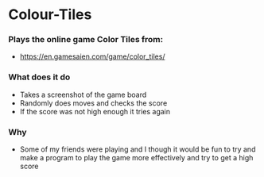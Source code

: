 # Colour-Tiles

### Plays the online game Color Tiles from:
* https://en.gamesaien.com/game/color_tiles/

### What does it do
* Takes a screenshot of the game board
* Randomly does moves and checks the score
* If the score was not high enough it tries again

### Why
* Some of my friends were playing and I though it would be fun to try and make a program to play the game more effectively and try to get a high score
